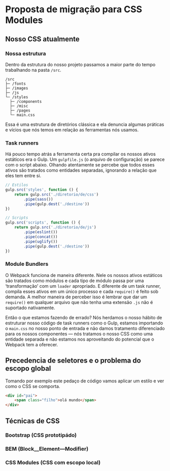 # Proposta de migração para CSS Modules

## Nosso CSS atualmente

### Nossa estrutura

Dentro da estrutura do nosso projeto passamos a maior parte do tempo trabalhando na pasta `/src`.

```
/src
├─ /fonts
├─ /images
├─ /js
└─ /styles
  ├─ /components
  ├─ /misc
  ├─ /pages
  └─ main.css
```

Essa é uma estrutura de diretórios clássica e ela denuncia algumas práticas e vícios que nós temos em relação as ferramentas nós usamos.

### Task runners

Há pouco tempo atrás a ferramenta certa pra compilar os nossos ativos estáticos era o Gulp. Um `gulpfile.js` (o arquivo de configuração) se parece com o script abaixo. Olhando atentamente se percebe que todos esses ativos são tratados como entidades separadas, ignorando a relação que eles tem entre si.

```js
// Estilos
gulp.src('styles', function () {
    return gulp.src('./diretorio/de/css')
        .pipe(sass())
        .pipe(gulp.dest('./destino'))
})

// Scripts
gulp.src('scripts', function () {
    return gulp.src('./diretorio/de/js')
        .pipe(eslint())
        .pipe(concat())
        .pipe(uglify())
        .pipe(gulp.dest('./destino'))
})
```


### Module Bundlers

O Webpack funciona de maneira diferente. Nele os nossos ativos estáticos são tratados como módulos e cada tipo de módulo passa por uma ‘transformação’ com um `loader` apropriado. E diferente de um task runner, compila esses ativos em um único processo e cada `require()` é feito sob demanda. A melhor maneira de perceber isso é lembrar que dar um `require()` em qualquer arquivo que não tenha uma extensão `.js` não é suportado nativamente.

Então o que estamos fazendo de errado? Nós herdamos o nosso hábito de estruturar nosso código de task runners como o Gulp, estamos importando o `main.css` no nosso ponto de entrada e não damos tratamento diferenciado para os nossos componentes — nós tratamos o nosso CSS como uma entidade separada e não estamos nos aproveitando do potencial que o Webpack tem a oferecer.

## Precedencia de seletores e o problema do escopo global

Tomando por exemplo este pedaço de código vamos aplicar um estilo e ver como o CSS se comporta.

```html
<div id="pai">
    <span class="filho">olá mundo</span>
</div>
```

## Técnicas de CSS

### Bootstrap (CSS prototipádo)

### BEM (Block__Element—Modifier)

### CSS Modules (CSS com escopo local)


